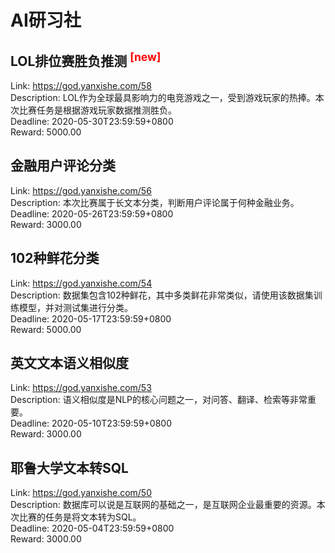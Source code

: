 # AI研习社



## LOL排位赛胜负推测 <sup style="color:red">[new]<sup>  

Link: https://god.yanxishe.com/58  
Description: LOL作为全球最具影响力的电竞游戏之一，受到游戏玩家的热捧。本次比赛任务是根据游戏玩家数据推测胜负。  
Deadline: 2020-05-30T23:59:59+0800  
Reward: 5000.00  


## 金融用户评论分类

Link: https://god.yanxishe.com/56  
Description: 本次比赛属于长文本分类，判断用户评论属于何种金融业务。  
Deadline: 2020-05-26T23:59:59+0800  
Reward: 3000.00  


## 102种鲜花分类

Link: https://god.yanxishe.com/54  
Description: 数据集包含102种鲜花，其中多类鲜花非常类似，请使用该数据集训练模型，并对测试集进行分类。  
Deadline: 2020-05-17T23:59:59+0800  
Reward: 5000.00  


## 英文文本语义相似度

Link: https://god.yanxishe.com/53  
Description: 语义相似度是NLP的核心问题之一，对问答、翻译、检索等非常重要。  
Deadline: 2020-05-10T23:59:59+0800  
Reward: 3000.00  


## 耶鲁大学文本转SQL

Link: https://god.yanxishe.com/50  
Description: 数据库可以说是互联网的基础之一，是互联网企业最重要的资源。本次比赛的任务是将文本转为SQL。  
Deadline: 2020-05-04T23:59:59+0800  
Reward: 3000.00  

